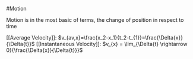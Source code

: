 #Motion

Motion is in the most basic of terms, the change of position in respect to time

[[Average Velocity]]: $v_{av,x}=\frac{x_2-x_1}{t_2-t_{1}}=\frac{\Delta{x}}{\Delta{t}}$
[[Instantaneous Velocity]]: $v_{x} = \lim_{\Delta{t} \rightarrow 0}{\frac{\Delta{x}}{\Delta{t}}}$



